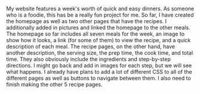 My website features a week's worth of quick and easy dinners. As someone who is a foodie, this has be a really fun project for me. So far, I have created the 
homepage as well as two other pages that have the recipes. I additionally added in pictures and linked the homepage to the other meals.
The homepage so far includes all seven meals for the week, an image to show how it looks, a link (for some of them) to view the recipe, and a quick description of each meal.
The recipe pages, on the other hand, have another description, the serving size, the prep time, the cook time, and total time. 
They also obviously include the ingredients and step-by-step directions. I might go back and add in images for each step, but we will see what happens.
I already have plans to add a lot of different CSS to all of the different pages as well as buttons to navigate between them. I also need to finish making the other 5 recipe pages.
